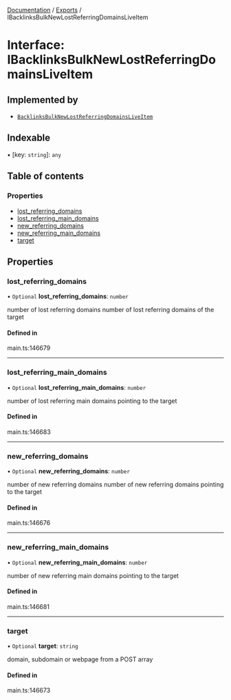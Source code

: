 [Documentation](../README.md) / [Exports](../modules.md) / IBacklinksBulkNewLostReferringDomainsLiveItem

# Interface: IBacklinksBulkNewLostReferringDomainsLiveItem

## Implemented by

- [`BacklinksBulkNewLostReferringDomainsLiveItem`](../classes/BacklinksBulkNewLostReferringDomainsLiveItem.md)

## Indexable

▪ [key: `string`]: `any`

## Table of contents

### Properties

- [lost\_referring\_domains](IBacklinksBulkNewLostReferringDomainsLiveItem.md#lost_referring_domains)
- [lost\_referring\_main\_domains](IBacklinksBulkNewLostReferringDomainsLiveItem.md#lost_referring_main_domains)
- [new\_referring\_domains](IBacklinksBulkNewLostReferringDomainsLiveItem.md#new_referring_domains)
- [new\_referring\_main\_domains](IBacklinksBulkNewLostReferringDomainsLiveItem.md#new_referring_main_domains)
- [target](IBacklinksBulkNewLostReferringDomainsLiveItem.md#target)

## Properties

### lost\_referring\_domains

• `Optional` **lost\_referring\_domains**: `number`

number of lost referring domains
number of lost referring domains of the target

#### Defined in

main.ts:146679

___

### lost\_referring\_main\_domains

• `Optional` **lost\_referring\_main\_domains**: `number`

number of lost referring main domains pointing to the target

#### Defined in

main.ts:146683

___

### new\_referring\_domains

• `Optional` **new\_referring\_domains**: `number`

number of new referring domains
number of new referring domains pointing to the target

#### Defined in

main.ts:146676

___

### new\_referring\_main\_domains

• `Optional` **new\_referring\_main\_domains**: `number`

number of new referring main domains pointing to the target

#### Defined in

main.ts:146681

___

### target

• `Optional` **target**: `string`

domain, subdomain or webpage from a POST array

#### Defined in

main.ts:146673
